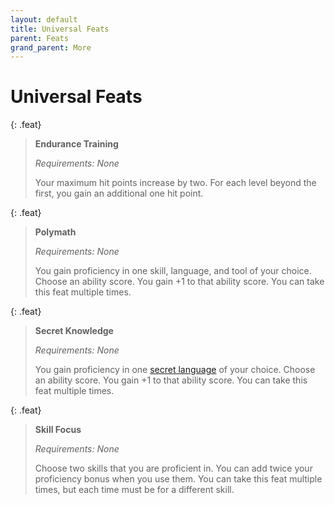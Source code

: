 ```yaml
---
layout: default
title: Universal Feats
parent: Feats
grand_parent: More
---
```


# Universal Feats

{: .feat}
> **Endurance Training**
>
> *Requirements: None*
>
> Your maximum hit points increase by two. For each level beyond the first, you gain an additional one hit point.

{: .feat}
> **Polymath**
>
> *Requirements: None*
>
> You gain proficiency in one skill, language, and tool of your choice. Choose an ability score. You gain +1 to that ability score. You can take this feat multiple times.

{: .feat}
> **Secret Knowledge**
>
> *Requirements: None*
>
> You gain proficiency in one [secret language](../languages/secret_languages) of your choice. Choose an ability score. You gain +1 to that ability score. You can take this feat multiple times.


{: .feat}
> **Skill Focus**
>
> *Requirements: None*
>
> Choose two skills that you are proficient in. You can add twice your proficiency bonus when you use them. You can take this feat multiple times, but each time must be for a different skill.
